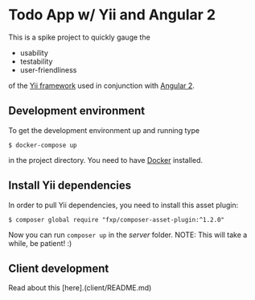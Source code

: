 # Todo App w/ Yii and Angular 2

This is a spike project to quickly gauge the 
* usability
* testability
* user-friendliness

of the [Yii framework](http://www.yiiframework.com) used in conjunction with
[Angular 2](https://angular.io).

## Development environment
To get the development environment up and running type

```
$ docker-compose up
```

in the project directory. You need to have [Docker](https://www.docker.com) installed.

## Install Yii dependencies
In order to pull Yii dependencies, you need to install this asset plugin:
```
$ composer global require "fxp/composer-asset-plugin:^1.2.0"
```
Now you can run `composer up` in the *server* folder.
NOTE: This will take a while, be patient! :)

## Client development

Read about this [here].(client/README.md)

